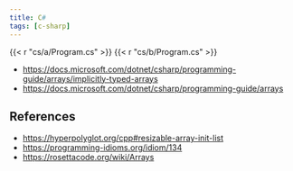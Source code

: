 ```yaml
---
title: C#
tags: [c-sharp]
---
```


{{< r "cs/a/Program.cs" >}}
{{< r "cs/b/Program.cs" >}}

- <https://docs.microsoft.com/dotnet/csharp/programming-guide/arrays/implicitly-typed-arrays>
- <https://docs.microsoft.com/dotnet/csharp/programming-guide/arrays>

## References

- <https://hyperpolyglot.org/cpp#resizable-array-init-list>
- <https://programming-idioms.org/idiom/134>
- <https://rosettacode.org/wiki/Arrays>
